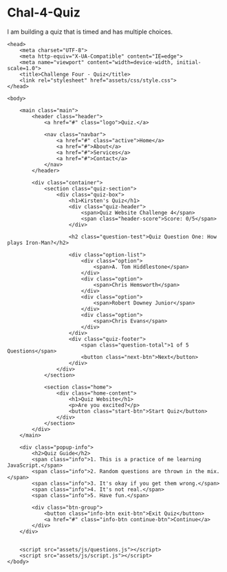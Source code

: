 # Chal-4-Quiz
I am building a quiz that is timed and has multiple choices.

<!DOCTYPE html>
<html lang="en"> 

    <head>
        <meta charset="UTF-8">
        <meta http-equiv="X-UA-Compatible" content="IE=edge">
        <meta name="viewport" content="width=device-width, initial-scale=1.0">
        <title>Challenge Four - Quiz</title>
        <link rel="stylesheet" href="assets/css/style.css">
    </head>

    <body>

        <main class="main">
            <header class="header">
                <a href="#" class="logo">Quiz.</a>

                <nav class="navbar">
                    <a href="#" class="active">Home</a>
                    <a href="#">About</a>
                    <a href="#">Services</a>
                    <a href="#">Contact</a>
                </nav>
            </header>

            <div class="container">
                <section class="quiz-section">
                    <div class="quiz-box">
                        <h1>Kirsten's Quiz</h1>
                        <div class="quiz-header">
                            <span>Quiz Website Challenge 4</span>
                            <span class="header-score">Score: 0/5</span>
                        </div>

                        <h2 class="question-test">Quiz Question One: How plays Iron-Man?</h2>

                        <div class="option-list">
                            <div class="option">
                                <span>A. Tom Hiddlestone</span>
                            </div>
                            <div class="option">
                                <span>Chris Hemsworth</span>
                            </div>
                            <div class="option">
                                <span>Robert Downey Junior</span>
                            </div>
                            <div class="option">
                                <span>Chris Evans</span>
                            </div>
                        </div>
                        <div class="quiz-footer">
                            <span class="question-total">1 of 5 Questions</span>
                            <button class="next-btn">Next</button>
                        </div>
                    </div>
                </section>

                <section class="home">
                    <div class="home-content">
                        <h1>Quiz Website</h1>
                        <p>Are you excited?</p>
                        <button class="start-btn">Start Quiz</button>
                    </div>
                </section>
            </div>
        </main>

        <div class="popup-info">
            <h2>Quiz Guide</h2>
            <span class="info">1. This is a practice of me learning JavaScript.</span>
            <span class="info">2. Random questions are thrown in the mix.</span>
            <span class="info">3. It's okay if you get them wrong.</span>
            <span class="info">4. It's not real.</span>
            <span class="info">5. Have fun.</span>

            <div class="btn-group">
                <button class="info-btn exit-btn">Exit Quiz</button>
                <a href="#" class="info-btn continue-btn">Continue</a>
            </div>
        </div>  
        
        
        <script src="assets/js/questions.js"></script>
        <script src="assets/js/script.js"></script>
    </body>

</html>
